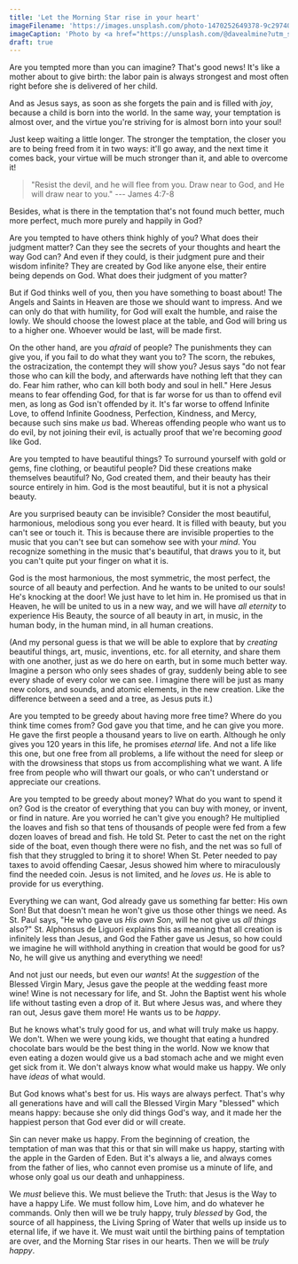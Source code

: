 ```yaml
---
title: 'Let the Morning Star rise in your heart'
imageFilename: 'https://images.unsplash.com/photo-1470252649378-9c29740c9fa8?ixid=MnwxMjA3fDB8MHxwaG90by1wYWdlfHx8fGVufDB8fHx8&ixlib=rb-1.2.1&auto=format&fit=crop&w=1170&q=80'
imageCaption: 'Photo by <a href="https://unsplash.com/@davealmine?utm_source=unsplash&utm_medium=referral&utm_content=creditCopyText">Dawid Zawiła</a> on <a href="https://unsplash.com/?utm_source=unsplash&utm_medium=referral&utm_content=creditCopyText">Unsplash</a>'
draft: true
---
```


Are you tempted more than you can imagine? That's good news! It's like a mother about to give birth: the labor pain is always strongest and most often right before she is delivered of her child.

And as Jesus says, as soon as she forgets the pain and is filled with *joy*, because a child is born into the world. In the same way, your temptation is almost over, and the virtue you're striving for is almost born into your soul!

Just keep waiting a little longer. The stronger the temptation, the closer you are to being freed from it in two ways: it'll go away, and the next time it comes back, your virtue will be much stronger than it, and able to overcome it!

> "Resist the devil, and he will flee from you. Draw near to God, and He will draw near to you." --- James 4:7-8

Besides, what is there in the temptation that's not found much better, much more perfect, much more purely and happily in God?

Are you tempted to have others think highly of you? What does their judgment matter? Can they see the secrets of your thoughts and heart the way God can? And even if they could, is their judgment pure and their wisdom infinite? They are created by God like anyone else, their entire being depends on God. What does their judgment of you matter?

But if God thinks well of you, then you have something to boast about! The Angels and Saints in Heaven are those we should want to impress. And we can only do that with humility, for God will exalt the humble, and raise the lowly. We should choose the lowest place at the table, and God will bring us to a higher one. Whoever would be last, will be made first.

On the other hand, are you *afraid* of people? The punishments they can give you, if you fail to do what they want you to? The scorn, the rebukes, the ostracization, the contempt they will show you? Jesus says "do not fear those who can kill the body, and afterwards have nothing left that they can do. Fear him rather, who can kill both body and soul in hell." Here Jesus means to fear offending God, for that is far worse for us than to offend evil men, as long as God isn't offended by it. It's far worse to offend Infinite Love, to offend Infinite Goodness, Perfection, Kindness, and Mercy, because such sins make *us* bad. Whereas offending people who want us to do evil, by not joining their evil, is actually proof that we're becoming *good* like God.

Are you tempted to have beautiful things? To surround yourself with gold or gems, fine clothing, or beautiful people? Did these creations make themselves beautiful? No, God created them, and their beauty has their source entirely in him. God is the most beautiful, but it is not a physical beauty.

Are you surprised beauty can be invisible? Consider the most beautiful, harmonious, melodious song you ever heard. It is filled with beauty, but you can't see or touch it. This is because there are invisible properties to the music that you can't see but can somehow see with your *mind*. You recognize something in the music that's beautiful, that draws you to it, but you can't quite put your finger on what it is.

God is the most harmonious, the most symmetric, the most perfect, the source of all beauty and perfection. And he wants to be united to our souls! He's knocking at the door! We just have to let him in. He promised us that in Heaven, he will be united to us in a new way, and we will have *all eternity* to experience His Beauty, the source of all beauty in art, in music, in the human body, in the human mind, in all human creations.

(And my personal guess is that we will be able to explore that by *creating* beautiful things, art, music, inventions, etc. for all eternity, and share them with one another, just as we do here on earth, but in some much better way. Imagine a person who only sees shades of gray, suddenly being able to see every shade of every color we can see. I imagine there will be just as many new colors, and sounds, and atomic elements, in the new creation. Like the difference between a seed and a tree, as Jesus puts it.)

Are you tempted to be greedy about having more free time? Where do you think time comes from? God gave you that time, and he can give you more. He gave the first people a thousand years to live on earth. Although he only gives you 120 years in this life, he promises *eternal* life. And not a life like this one, but one free from all problems, a life without the need for sleep or with the drowsiness that stops us from accomplishing what we want. A life free from people who will thwart our goals, or who can't understand or appreciate our creations.

Are you tempted to be greedy about money? What do you want to spend it on? God is the creator of everything that you can buy with money, or invent, or find in nature. Are you worried he can't give you enough? He multiplied the loaves and fish so that tens of thousands of people were fed from a few dozen loaves of bread and fish. He told St. Peter to cast the net on the right side of the boat, even though there were no fish, and the net was so full of fish that they struggled to bring it to shore! When St. Peter needed to pay taxes to avoid offending Caesar, Jesus showed him where to miraculously find the needed coin. Jesus is not limited, and he *loves us*. He is able to provide for us everything.

Everything we can want, God already gave us something far better: His own Son! But that doesn't mean he won't give us those other things we need. As St. Paul says, "He who gave us *His own Son*, will he not give us *all things* also?" St. Alphonsus de Liguori explains this as meaning that all creation is infinitely less than Jesus, and God the Father gave us Jesus, so how could we imagine he will withhold anything in creation that would be good for us? No, he will give us anything and everything we need!

And not just our needs, but even our *wants*! At the *suggestion* of the Blessed Virgin Mary, Jesus gave the people at the wedding feast more wine! Wine is not necessary for life, and St. John the Baptist went his whole life without tasting even a drop of it. But where Jesus was, and where they ran out, Jesus gave them more! He wants us to be *happy*.

But he knows what's truly good for us, and what will truly make us happy. We don't. When we were young kids, we thought that eating a hundred chocolate bars would be the best thing in the world. Now we know that even eating a dozen would give us a bad stomach ache and we might even get sick from it. We don't always know what would make us happy. We only have *ideas* of what would.

But God knows what's best for us. His ways are always perfect. That's why all generations have and will call the Blessed Virgin Mary "blessed" which means happy: because she only did things God's way, and it made her the happiest person that God ever did or will create.

Sin can never make us happy. From the beginning of creation, the temptation of man was that this or that sin will make us happy, starting with the apple in the Garden of Eden. But it's always a lie, and always comes from the father of lies, who cannot even promise us a minute of life, and whose only goal us our death and unhappiness.

We *must* believe this. We must believe the Truth: that Jesus is the Way to have a happy Life. We must follow him, Love him, and do whatever he commands. Only then will we be truly happy, truly *blessed* by God, the source of all happiness, the Living Spring of Water that wells up inside us to eternal life, if we have it. We must wait until the birthing pains of temptation are over, and the Morning Star rises in our hearts. Then we will be *truly happy*.

